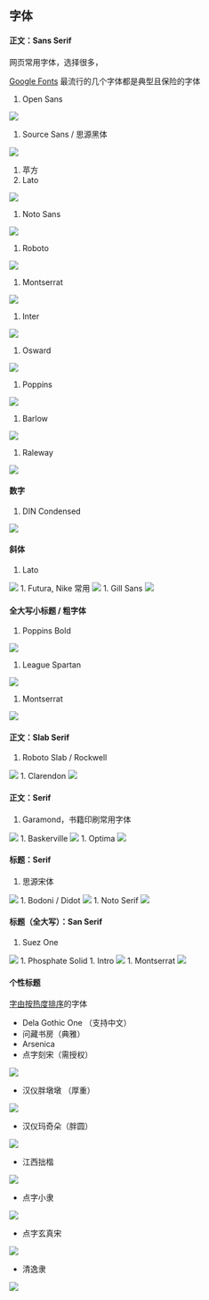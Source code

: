 ## 字体

#### 正文：Sans Serif

网页常用字体，选择很多，

[Google Fonts](https://fonts.google.com/?sort=popularity) 最流行的几个字体都是典型且保险的字体

1. Open Sans

<img style="max-height: 100px;" src='../imgs/font-open-sans.png'>

1. Source Sans / 思源黑体

<img style="max-height: 100px;" src='../imgs/font-siyuan-hei.png'>

1. 苹方
1. Lato

<img style="max-height: 100px;" src='../imgs/font-lato.png'>

1. Noto Sans

<img style="max-height: 100px;" src='../imgs/font-noto-sans.png'>

1. Roboto

<img style="max-height: 100px;" src='../imgs/font-roboto.png'>

1. Montserrat

<img style="max-height: 100px;" src='../imgs/font-montserrat.png'>

1. Inter

<img style="max-height: 100px;" src='../imgs/font-inter.png'>

1. Osward

<img style="max-height: 100px;" src='../imgs/font-osward.png'>

1. Poppins

<img style="max-height: 100px;" src='../imgs/font-poppins.png'>

1. Barlow

<img style="max-height: 100px;" src='../imgs/font-barlow.png'>

1. Raleway

<img style="max-height: 100px;" src='../imgs/font-raleway.png'>

#### 数字

1. DIN Condensed

<img style="max-height: 100px;" src='../imgs/font-din-condensed.png'>

#### 斜体

1. Lato
<img style="max-height: 100px;" src='../imgs/font-lato-italic.png'>
1. Futura, Nike 常用
<img style="max-height: 100px;" src='../imgs/font-futura-italic.png'>
1. Gill Sans
<img style="max-height: 100px;" src='../imgs/font-gill-sans.png'>

#### 全大写小标题 / 粗字体

1. Poppins Bold
<img style="max-height: 100px;" src='../imgs/font-poppins-bold.png'>

1. League Spartan
<img style="max-height: 100px;" src='../imgs/font-league-spartan-bold.png'>

1. Montserrat
<img style="max-height: 100px;" src='../imgs/font-montserrat-bold.png'>

#### 正文：Slab Serif

1. Roboto Slab / Rockwell
<img style="max-height: 100px;" src='../imgs/font-roboto-slab.png'>
1. Clarendon
<img style="max-height: 100px;" src='../imgs/font-clarendon.png'>


#### 正文：Serif

1. Garamond，书籍印刷常用字体
<img style="max-height: 100px;" src='../imgs/font-garamond.png'>
1. Baskerville
<img style="max-height: 100px;" src='../imgs/font-baskerville.png'>
1. Optima
<img style="max-height: 100px;" src='../imgs/font-optima.png'>

#### 标题：Serif

1. 思源宋体
<img style="max-height: 100px;" src='../imgs/font-siyuan-song.png'>
1. Bodoni / Didot
<img style="max-height: 100px;" src='../imgs/font-bodoni.png'>
1. Noto Serif
<img style="max-height: 100px;" src='../imgs/font-noto-serif.png'>

#### 标题（全大写）：San Serif

1. Suez One
<img style="max-height: 100px;" src='../imgs/font-suez-one.png'>
1. Phosphate Solid
1. Intro
<img style="max-height: 100px;" src='../imgs/font-intro.png'>
1. Montserrat

<img style="max-height: 100px;" src='../imgs/font-montserrat-bold.png'>

#### 个性标题

[字由按热度排序](https://www.hellofont.cn/font-list)的字体

- Dela Gothic One （支持中文）
- 问藏书房（典雅）
- Arsenica
- 点字刻宋（需授权）

<img style="max-height: 100px;" src='../imgs/font-kesong.png'>

- 汉仪胖墩墩 （厚重）

<img style="max-height: 100px;" src='../imgs/font-pangdundun.png'>

- 汉仪玛奇朵（胖圆）
<img style="max-height: 100px;" src='../imgs/font-maqiduo.png'>

- 江西拙楷
<img style="max-height: 100px;" src='../imgs/font-zhuokai.png'>

- 点字小隶
<img style="max-height: 100px;" src='../imgs/font-xiaoli.png'>

- 点字玄真宋
<img style="max-height: 100px;" src='../imgs/font-xuanzhen-song.png'>

- 清逸隶
<img style="max-height: 100px;" src='../imgs/font-qingyili.png'>